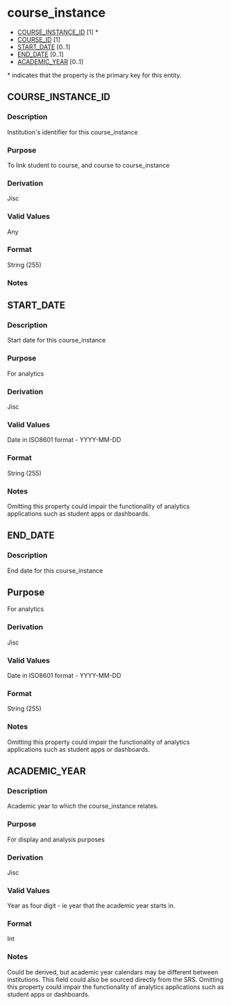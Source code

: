# course_instance
* [COURSE_INSTANCE_ID](#course_instance_id) [1] *
* [COURSE_ID](course.md#course_id) [1]
* [START_DATE](#start_date) [0..1]
* [END_DATE](#end_date) [0..1]
* [ACADEMIC_YEAR](#academic_year) [0..1]

\* indicates that the property is the primary key for this entity.

## COURSE_INSTANCE_ID
### Description
Institution's identifier for this course_instance

### Purpose
To link student to course, and course to course_instance

### Derivation
Jisc

### Valid Values
Any

### Format
String (255)

### Notes

## START_DATE
### Description
Start date for this course_instance

### Purpose
For analytics

### Derivation
Jisc

### Valid Values
Date in ISO8601 format - YYYY-MM-DD

### Format
String (255)

### Notes
Omitting this property could impair the functionality of analytics applications such as student apps or dashboards.

## END_DATE
### Description
End date for this course_instance

## Purpose
For analytics

### Derivation
Jisc

### Valid Values
Date in ISO8601 format - YYYY-MM-DD

### Format
String (255)

### Notes
Omitting this property could impair the functionality of analytics applications such as student apps or dashboards.

## ACADEMIC_YEAR
### Description
Academic year to which the course_instance relates. 

### Purpose
For display and analysis purposes

### Derivation
Jisc

### Valid Values
Year as four digit - ie year that the academic year starts in.

### Format
Int

### Notes
Could be derived, but academic year calendars may be different between institutions. This field could also be sourced directly from the SRS.
Omitting this property could impair the functionality of analytics applications such as student apps or dashboards.